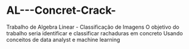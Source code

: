 # AL---Concret-Crack-
Trabalho de Algebra Linear - Classificação de Imagens 
O objetivo do trabalho seria identificar e classificar rachaduras em concreto 
Usando conceitos de data analyst e machine learning 

